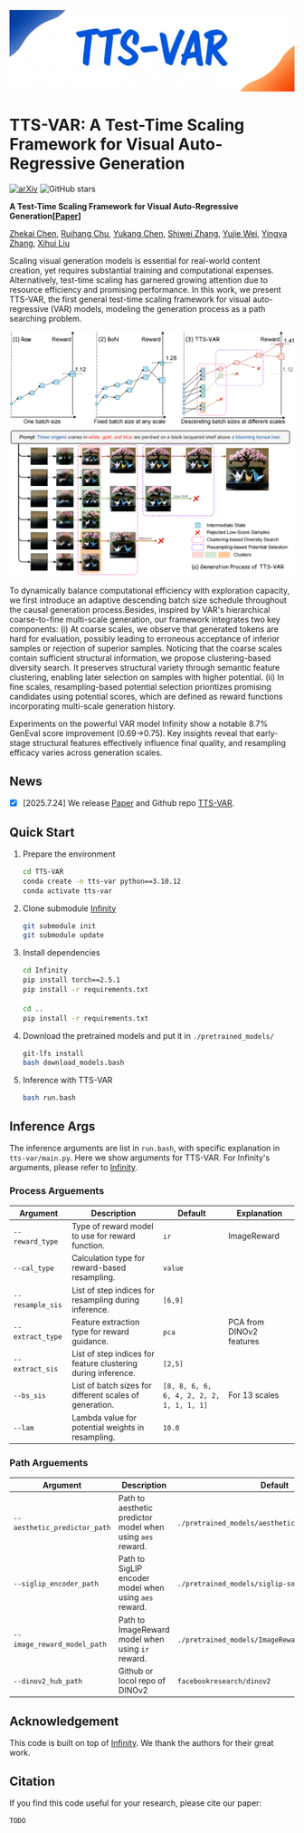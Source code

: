 ![header](./assets/header.png "Header")

# TTS-VAR: A Test-Time Scaling Framework for Visual Auto-Regressive Generation

[![arXiv](https://img.shields.io/badge/arXiv-1234.56789-b31b1b.svg)](https://arxiv.org/abs/1234.56789)   ![GitHub stars](https://img.shields.io/github/stars/ali-vilab/TTS-VAR.svg?style=social)

**A Test-Time Scaling Framework for Visual Auto-Regressive Generation\[[Paper]()\]**

[Zhekai Chen](https://zhekai-chen.github.io/), [Ruihang Chu](https://ruihang-chu.github.io/), [Yukang Chen](https://yukangchen.com), [Shiwei Zhang](https://scholar.google.com/citations?user=ZO3OQ-8AAAAJ&hl=zh-CN), [Yujie Wei](https://weilllllls.github.io/), [Yingya Zhang](https://scholar.google.com/citations?user=16RDSEUAAAAJ), [Xihui Liu](https://xh-liu.github.io/)

Scaling visual generation models is essential for real-world content creation, yet requires substantial training and computational expenses. Alternatively, test-time scaling has garnered growing attention due to resource efficiency and promising performance. In this work, we present TTS-VAR, the first general test-time scaling framework for visual auto-regressive (VAR) models, modeling the generation process as a path searching problem.

![method](./assets/method.png "Method")

To dynamically balance computational efficiency with exploration capacity, we first introduce an adaptive descending batch size schedule throughout the causal generation process.Besides, inspired by VAR's hierarchical coarse-to-fine multi-scale generation, our framework integrates two key components: (i) At coarse scales, we observe that generated tokens are hard for evaluation, possibly leading to erroneous acceptance of inferior samples or rejection of superior samples. Noticing that the coarse scales contain sufficient structural information, we propose clustering-based diversity search. It preserves structural variety through semantic feature clustering, enabling later selection on samples with higher potential. (ii) In fine scales, resampling-based potential selection prioritizes promising candidates using potential scores, which are defined as reward functions incorporating multi-scale generation history.

Experiments on the powerful VAR model Infinity show a notable 8.7% GenEval score improvement (0.69→0.75). Key insights reveal that early-stage structural features effectively influence final quality, and resampling efficacy varies across generation scales.

## News

* [X] [2025.7.24] We release [Paper]() and Github repo [TTS-VAR]().

## Quick Start

1. Prepare the environment
   ```bash
   cd TTS-VAR
   conda create -n tts-var python==3.10.12
   conda activate tts-var
   ```
2. Clone submodule [Infinity](https://github.com/FoundationVision/Infinity)
   ```bash
   git submodule init
   git submodule update
   ```
3. Install dependencies
   ```bash
   cd Infinity
   pip install torch==2.5.1
   pip install -r requirements.txt

   cd ..
   pip install -r requirements.txt
   ```
4. Download the pretrained models and put it in `./pretrained_models/`
   ```bash
   git-lfs install
   bash download_models.bash
   ```
5. Inference with TTS-VAR
   ```bash
   bash run.bash
   ```

## Inference Args

The inference arguments are list in `run.bash`, with specific explanation in `tts-var/main.py`. Here we show arguments for TTS-VAR. For Infinity's arguments, please refer to [Infinity](https://github.com/FoundationVision/Infinity).

### Process Arguements

| Argument           | Description                                                   | Default                                     | Explanation              |
| ------------------ | ------------------------------------------------------------- | ------------------------------------------- | ------------------------ |
| `--reward_type`  | Type of reward model to use for reward function.              | `ir`                                      | ImageReward              |
| `--cal_type`     | Calculation type for reward-based resampling.                 | `value`                                   |                          |
| `--resample_sis` | List of step indices for resampling during inference.         | `[6,9]`                                   |                          |
| `--extract_type` | Feature extraction type for reward guidance.                  | `pca`                                     | PCA from DINOv2 features |
| `--extract_sis`  | List of step indices for feature clustering during inference. | `[2,5]`                                   |                          |
| `--bs_sis`       | List of batch sizes for different scales of generation.       | `[8, 8, 6, 6, 6, 4, 2, 2, 2, 1, 1, 1, 1]` | For 13 scales            |
| `--lam`          | Lambda value for potential weights in resampling.             | `10.0`                                    |                          |

### Path Arguements

| Argument                       | Description                                                  | Default                                              |
| ------------------------------ | ------------------------------------------------------------ | ---------------------------------------------------- |
| `--aesthetic_predictor_path` | Path to aesthetic predictor model when using `aes` reward. | `./pretrained_models/aesthetic_predictor_v2_5.pth` |
| `--siglip_encoder_path`      | Path to SigLIP encoder model when using `aes` reward.      | `./pretrained_models/siglip-so400m-patch14-384`    |
| `--image_reward_model_path`  | Path to ImageReward model when using `ir` reward.          | `./pretrained_models/ImageReward.pt`               |
| `--dinov2_hub_path`          | Github or locol repo of DINOv2                               | `facebookresearch/dinov2`                          |

## Acknowledgement

This code is built on top of [Infinity](https://github.com/FoundationVision/Infinity). We thank the authors for their great work.

## Citation

If you find this code useful for your research, please cite our paper:

```bash
TODO
```
